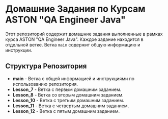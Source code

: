 # Домашние Задания по Курсам ASTON "QA Engineer Java"

Этот репозиторий содержит домашние задания выполненные в рамках курса ASTON "QA Engineer Java". Каждое задание находится в отдельной ветке. Ветка `main` содержит общую информацию и инструкции.


## Структура Репозитория

- **main** - Ветка с общей информацией и инструкциями по использованию репозитория.
- **Lesson_7** - Ветка с первым домашним заданием.
- **Lesson_8** - Ветка со вторым домашним заданием.
- **Lesson_10** - Ветка с третьим домашним заданием.
- **Lesson_11** - Ветка с четвертым домашним заданием.
- **Lesson_12** - Ветка с пятым домашним заданием.

